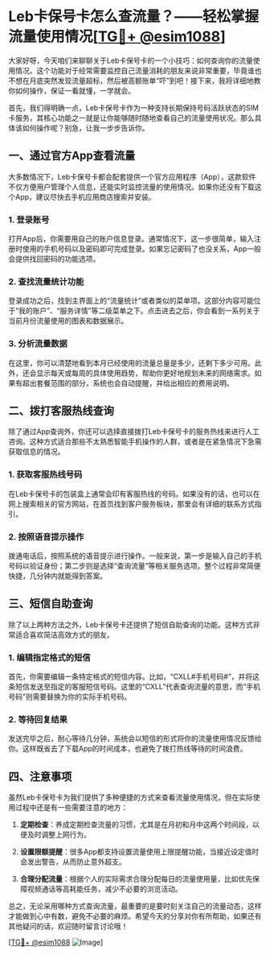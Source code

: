 # Leb卡保号卡怎么查流量？——轻松掌握流量使用情况[[TG💪+ @esim1088](https://t.me/s/esim1088)]

大家好呀，今天咱们来聊聊关于Leb卡保号卡的一个小技巧：如何查询你的流量使用情况。这个功能对于经常需要监控自己流量消耗的朋友来说非常重要，毕竟谁也不想在月底突然发现流量超标，然后被高额账单“吓”到吧！接下来，我将详细地教你如何操作，保证一看就懂，一学就会。

首先，我们得明确一点，Leb卡保号卡作为一种支持长期保持号码活跃状态的SIM卡服务，其核心功能之一就是让你能够随时随地查看自己的流量使用状况。那么具体该如何操作呢？别急，让我一步步告诉你。

## 一、通过官方App查看流量

大多数情况下，Leb卡保号卡都会配套提供一个官方应用程序（App），这款软件不仅方便用户管理个人信息，还能实时监控流量的使用情况。如果你还没有下载这个App，建议尽快去手机应用商店搜索并安装。

### 1. 登录账号

打开App后，你需要用自己的账户信息登录。通常情况下，这一步很简单，输入注册时使用的手机号码以及密码即可完成登录。如果忘记密码了也没关系，App一般会提供找回密码的功能选项。

### 2. 查找流量统计功能

登录成功之后，找到主界面上的“流量统计”或者类似的菜单项。这部分内容可能位于“我的账户”、“服务详情”等二级菜单之下。点击进去之后，你会看到一系列关于当前月份流量使用的图表和数据展示。

### 3. 分析流量数据

在这里，你可以清楚地看到本月已经使用的流量总量是多少，还剩下多少可用。此外，还会显示每天或每周的具体使用趋势，帮助你更好地规划未来的网络需求。如果有超出套餐范围的部分，系统也会自动提醒，并给出相应的费用说明。

## 二、拨打客服热线查询

除了通过App查询外，你还可以选择直接拨打Leb卡保号卡的服务热线来进行人工咨询。这种方式适合那些不太熟悉智能手机操作的人群，或者是在紧急情况下急需获取信息的情况。

### 1. 获取客服热线号码

在Leb卡保号卡的包装盒上通常会印有客服热线的号码。如果没有的话，也可以在网上搜索相关的官方网站，在首页找到客户服务板块，那里会有详细的联系方式指引。

### 2. 按照语音提示操作

拨通电话后，按照系统的语音提示进行操作。一般来说，第一步是输入自己的手机号码以验证身份；第二步则是选择“查询流量”等相关服务选项。整个过程非常简便快捷，几分钟内就能得到答案。

## 三、短信自助查询

除了以上两种方法之外，Leb卡保号卡还提供了短信自助查询的功能。这种方式非常适合喜欢简洁高效方式的朋友。

### 1. 编辑指定格式的短信

首先，你需要编辑一条特定格式的短信内容。比如，“CXLL#手机号码#”，并将这条短信发送至指定的客服短信号码。这里的“CXLL”代表查询流量的意思，而“手机号码”则需要替换为你的实际手机号码。

### 2. 等待回复结果

发送完毕之后，耐心等待几分钟，系统会以短信的形式将你的流量使用情况反馈给你。这样既省去了下载App的时间成本，也避免了拨打热线等待的时间浪费。

## 四、注意事项

虽然Leb卡保号卡为我们提供了多种便捷的方式来查看流量使用情况，但在实际使用过程中还是有一些需要注意的地方：

1. **定期检查**：养成定期检查流量的习惯，尤其是在月初和月中这两个时间段，以便及时调整上网行为。
   
2. **设置限额提醒**：很多App都支持设置流量使用上限提醒功能，当接近设定值时会发出警告，从而防止意外超支。

3. **合理分配流量**：根据个人的实际需求合理分配每日的流量使用量，比如优先保障视频通话等高耗能任务，减少不必要的浏览活动。

总之，无论采用哪种方式查询流量，最重要的是要时刻关注自己的流量动态，这样才能做到心中有数，避免不必要的麻烦。希望今天的分享对你有所帮助，如果还有其他疑问的话，欢迎随时留言讨论哦！

[[TG💪+ @esim1088](https://t.me/s/esim1088) ![Image](https://i.postimg.cc/4NQfJmqS/Snipaste-2025-05-13-00-14-12.png)]